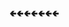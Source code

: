 ### 

⠀
⠀
⠀




⠀⠀
⠀
⠀⠀
⠀⠀⠀
⠀⠀⠀
⠀⠀⠀
⠀⠀⠀
⠀⠀⠀
⠀⠀⠀
⠀⠀⠀
⠀⠀⠀
⠀⠀⠀
⠀
⠀⠀
⠀
⠀⠀
⠀
⠀⠀
⠀
⠀⠀
⠀
⠀⠀
⠀

⠀



⠀

⠀


⠀




⠀























⠀




⠀


⠀
⠀⠀
⠀


⠀⠀⠀
⠀⠀⠀
⠀⠀⠀
⠀⠀⠀
⠀⠀⠀
⠀⠀⠀
⠀⠀⠀
⠀⠀⠀
⠀⠀⠀
⠀⠀⠀
⠀⠀⠀
⠀⠀⠀
⠀⠀⠀
⠀⠀⠀
⠀⠀⠀
⠀⠀⠀
⠀⠀⠀
⠀⠀⠀
⠀⠀⠀
⠀⠀⠀
⠀⠀⠀
⠀⠀⠀
⠀⠀⠀
⠀⠀⠀
⠀⠀⠀
⠀⠀⠀
⠀⠀⠀
⠀⠀⠀
⠀

🢀🢀🢀🢀🢀🢀🢀

###
